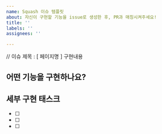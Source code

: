 ```yaml
---
name: Squash 이슈 템플릿
about: 자신이 구현할 기능을 issue로 생성한 후, PR과 매칭시켜주세요!
title: ''
labels: ''
assignees: ''

---
```


// 이슈 제목 : [ 페이지명 ] 구현내용
## 어떤 기능을 구현하나요? 

## 세부 구현 태스크
- [ ]
- [ ]
- [ ]
